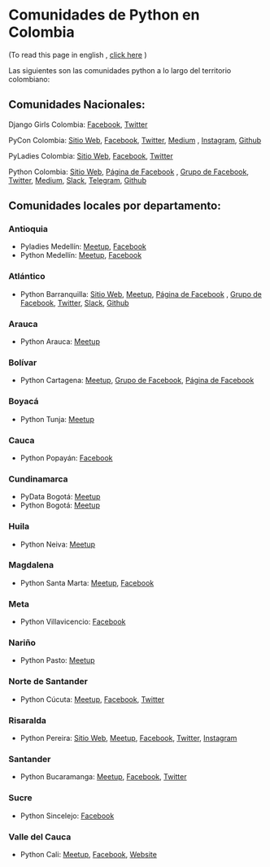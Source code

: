 # Comunidades de Python en Colombia

(To read this page in english , [click here](https://github.com/ColombiaPython/communities/blob/master/README_EN.md) )

Las siguientes son las comunidades python a lo largo del territorio colombiano:

## Comunidades Nacionales:

Django Girls Colombia: [Facebook](https://www.facebook.com/djangogirlscolombia), [Twitter](https://twitter.com/djangogirlsco) 

PyCon Colombia: [Sitio Web](https://www.pycon.co), [Facebook](https://www.facebook.com/pyconcolombia), [Twitter](https://twitter.com/pyconcolombia), [Medium](https://medium.com/@pyconcolombia) , [Instagram](https://instagram.com/pyconcolombia/), [Github](https://github.com/pyconcolombia)

PyLadies Colombia: [Sitio Web](), [Facebook](), [Twitter]()

Python Colombia: [Sitio Web](https://www.python.org.co), [Página de Facebook](https://www.facebook.com/ColombiaPython/) , [Grupo de Facebook](https://www.facebook.com/groups/pythonco/), [Twitter](https://twitter.com/colombiapython), [Medium](https://medium.com/@pythoncolombia), [Slack](https://python-colombia.slack.com), [Telegram](https://t.me/pythoncolombia), [Github](https://github.com/ColombiaPython)

## Comunidades locales por departamento:

### Antioquia

* Pyladies Medellín: [Meetup](https://www.meetup.com/Python-Ladies-Medellin/), [Facebook](https://www.facebook.com/pyladiesmedellin/)
* Python Medellín: [Meetup](https://www.meetup.com/Medellin-Python-y-Django-Meetup/), [Facebook](https://www.facebook.com/pythonmedellin/)

### Atlántico

* Python Barranquilla: [Sitio Web](http://pybaq.co/), [Meetup](https://www.meetup.com/pythonbaq/), [Página de Facebook](https://www.facebook.com/pybaq/) , [Grupo de Facebook](https://www.facebook.com/groups/813920708682845), [Twitter](https://twitter.com/pybaq), [Slack](https://pybaq.slack.com), [Github](https://github.com/PyBAQ)

### Arauca

* Python Arauca: [Meetup](https://www.meetup.com/PythonArauca/)

### Bolívar

* Python Cartagena: [Meetup](https://www.meetup.com/Python-Django-CTG/), [Grupo de Facebook](https://www.facebook.com/groups/pydjctg), [Página de Facebook](https://www.facebook.com/Python-CTG-122260291668601/)

### Boyacá

* Python Tunja: [Meetup](https://www.meetup.com/PythonTunja/)

### Cauca

* Python Popayán: [Facebook](https://www.facebook.com/pythonistapopayan/)

### Cundinamarca

* PyData Bogotá: [Meetup](https://www.meetup.com/PyData-Bogota/)
* Python Bogotá: [Meetup](https://www.meetup.com/es/pythonbogota/)

### Huila

* Python Neiva: [Meetup](https://www.meetup.com/es/PythonNeiva/)

### Magdalena

* Python Santa Marta: [Meetup](https://www.meetup.com/python-santamarta/), [Facebook](https://www.facebook.com/pythonsantamarta/)

### Meta

* Python Villavicencio: [Facebook](https://www.facebook.com/pythonvi/)

### Nariño

* Python Pasto: [Meetup](https://www.meetup.com/Pasto-Python/)

### Norte de Santander

* Python Cúcuta: [Meetup](https://www.meetup.com/Python-Cucuta/), [Facebook](https://www.facebook.com/PythonCucuta/), [Twitter](https://twitter.com/PythonCucuta)

### Risaralda

* Python Pereira: [Sitio Web](http://PyPereira.co), [Meetup](https://www.meetup.com/es/pythonpereira/), [Facebook](https://www.facebook.com/pythonpereira), [Twitter](https://twitter.com/pythonpereira), [Instagram](https://instagram.com/pythonpereira)

### Santander

* Python Bucaramanga: [Meetup](https://www.meetup.com/PythonBucaramanga/), [Facebook](https://www.facebook.com/PythonBucaramanga/), [Twitter](https://www.twitter.com/PyBuc/)

### Sucre

* Python Sincelejo: [Facebook](https://www.facebook.com/PythonSincelejo/)

### Valle del Cauca

* Python Cali: [Meetup](https://www.meetup.com/Python-Cali/), [Facebook](https://www.facebook.com/pythoncali/), [Website](www.pythoncali.com)
